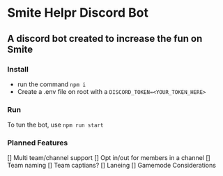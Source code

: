 # Smite Helpr Discord Bot
## A discord bot created to increase the fun on Smite

### Install
- run the command `npm i`
- Create a .env file on root with a `DISCORD_TOKEN=<YOUR_TOKEN_HERE>`

### Run 
To tun the bot, use `npm run start`

### Planned Features
[] Multi team/channel support
[] Opt in/out for members in a channel
[] Team naming
[] Team captians?
[] Laneing
[] Gamemode Considerations